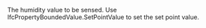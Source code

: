 ﻿The humidity value to be sensed. Use IfcPropertyBoundedValue.SetPointValue to set the set point value.

